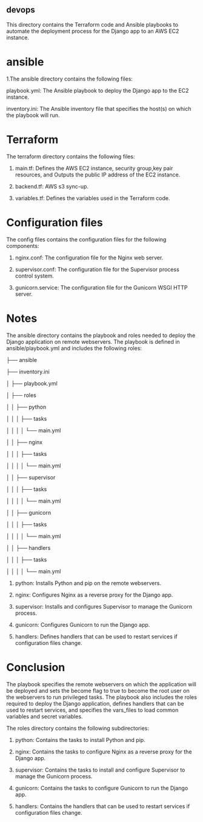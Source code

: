 ##  devops

This directory contains the Terraform code and Ansible playbooks to automate the deployment process for the Django app to an AWS EC2 instance.

# ansible

1.The ansible directory contains the following files:

playbook.yml: The Ansible playbook to deploy the Django app to the EC2 instance.

inventory.ini: The Ansible inventory file that specifies the host(s) on which the playbook will run.

# Terraform

The terraform directory contains the following files:

1. main.tf: Defines the AWS EC2 instance, security group,key pair resources, and Outputs the public IP address of the EC2 instance.

2. backend.tf: AWS s3 sync-up.

3. variables.tf: Defines the variables used in the Terraform code.

#  Configuration files

The config files contains the configuration files for the following components:

1. nginx.conf: The configuration file for the Nginx web server.

2. supervisor.conf: The configuration file for the Supervisor process control system.

3. gunicorn.service: The configuration file for the Gunicorn WSGI HTTP server.

# Notes

The ansible directory contains the playbook and roles needed to deploy the Django application on remote webservers. The playbook is defined in ansible/playbook.yml and includes the following roles:

├── ansible

  ├── inventory.ini 
  
│ ├── playbook.yml

│ ├── roles

│ │ ├── python

│ │ │ ├── tasks

│ │ │ │ └── main.yml

│ │ ├── nginx

│ │ │ ├── tasks

│ │ │ │ └── main.yml

│ │ ├── supervisor

│ │ │ ├── tasks

│ │ │ │ └── main.yml

│ │ ├── gunicorn

│ │ │ ├── tasks

│ │ │ │ └── main.yml

│ │ ├── handlers

│ │ │ ├── tasks

│ │ │ │ └── main.yml


1. python: Installs Python and pip on the remote webservers.

2. nginx: Configures Nginx as a reverse proxy for the Django app.

3. supervisor: Installs and configures Supervisor to manage the Gunicorn process.

4. gunicorn: Configures Gunicorn to run the Django app.

5. handlers: Defines handlers that can be used to restart services if configuration files change.

# Conclusion


The playbook specifies the remote webservers on which the application will be deployed and sets the become flag to true to become the root user on the webservers to run privileged tasks. The playbook also includes the roles required to deploy the Django application, defines handlers that can be used to restart services, and specifies the vars_files to load common variables and secret variables.

The roles directory contains the following subdirectories:

1. python: Contains the tasks to install Python and pip.

2. nginx: Contains the tasks to configure Nginx as a reverse proxy for the Django app.

3. supervisor: Contains the tasks to install and configure Supervisor to manage the Gunicorn process.
 
4. gunicorn: Contains the tasks to configure Gunicorn to run the Django app. 

5. handlers: Contains the handlers that can be used to restart services if configuration files change.

